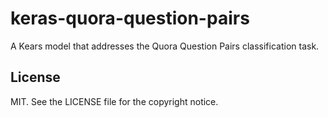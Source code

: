# keras-quora-question-pairs

A Kears model that addresses the Quora Question Pairs classification task.

## License

MIT. See the LICENSE file for the copyright notice.
